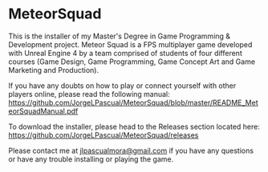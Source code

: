 # MeteorSquad

This is the installer of my Master's Degree in Game Programming & Development project. Meteor Squad is a FPS multiplayer game developed with Unreal Engine 4 by a team comprised of students of four different courses (Game Design, Game Programming, Game Concept Art and Game Marketing and Production). 

If you have any doubts on how to play or connect yourself with other players online, please read the following manual: https://github.com/JorgeLPascual/MeteorSquad/blob/master/README_MeteorSquadManual.pdf 

To download the installer, please head to the Releases section located here: https://github.com/JorgeLPascual/MeteorSquad/releases

Please contact me at jlpascualmora@gmail.com if you have any questions or have any trouble installing or playing the game.
